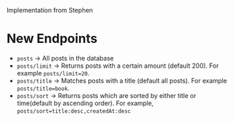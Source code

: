 Implementation from Stephen

# New Endpoints
- `posts` -> All posts in the database
- `posts/limit` -> Returns posts with a certain amount (default 200). For example `posts/limit=20`.
- `posts/title` -> Matches posts with a title (default all posts). For example `posts/title=book`.
- `posts/sort` -> Returns posts which are sorted by either title or time(default by ascending order). 
  For example, `posts/sort=title:desc,createdAt:desc` 
